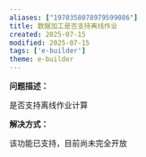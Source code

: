 ```yaml
---
aliases: ["1970358078979599086"]
title: 数据加工是否支持离线作业
created: 2025-07-15
modified: 2025-07-15
tags: ['e-builder']
theme: e-builder
---
```


**问题描述：**

是否支持离线作业计算

**解决方式：**

该功能已支持，目前尚未完全开放